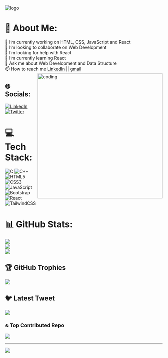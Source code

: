 ![logo](https://github.com/shirali-saraf/shirali-saraf/blob/main/SHIRALI%20SARAF%20(1).png)
# 💫 About Me: 
🔭 I’m currently working on HTML, CSS, JavaScript and React<br>👯 I’m looking to collaborate on Web Development<br>🤝 I’m looking for help with React<br>🌱 I’m currently learning React<br>💬 Ask me about Web Development and Data Structure<br>📫 How to reach me <a href="https://www.linkedin.com/in/shirali-saraf/">LinkedIn</a> || <a href="29shirali@gmail.com">gmail</a>
<img align="right" width="400" alt="coding" src="https://media1.giphy.com/media/L1R1tvI9svkIWwpVYr/giphy.gif?cid=ecf05e474uls9p7vesvdz2rgl9rr659lz5v889h2e9otvfwe&ep=v1_gifs_search&rid=giphy.gif&ct=g">

## 🌐 Socials:
[![LinkedIn](https://img.shields.io/badge/LinkedIn-%230077B5.svg?logo=linkedin&logoColor=white)](https://linkedin.com/in/https://www.linkedin.com/in/shirali-saraf/) [![Twitter](https://img.shields.io/badge/Twitter-%231DA1F2.svg?logo=Twitter&logoColor=white)](https://twitter.com/https://twitter.com/29shirali) 

# 💻 Tech Stack:
![C](https://img.shields.io/badge/c-%2300599C.svg?style=for-the-badge&logo=c&logoColor=white) ![C++](https://img.shields.io/badge/c++-%2300599C.svg?style=for-the-badge&logo=c%2B%2B&logoColor=white) ![HTML5](https://img.shields.io/badge/html5-%23E34F26.svg?style=for-the-badge&logo=html5&logoColor=white) ![CSS3](https://img.shields.io/badge/css3-%231572B6.svg?style=for-the-badge&logo=css3&logoColor=white) ![JavaScript](https://img.shields.io/badge/javascript-%23323330.svg?style=for-the-badge&logo=javascript&logoColor=%23F7DF1E) ![Bootstrap](https://img.shields.io/badge/bootstrap-%23563D7C.svg?style=for-the-badge&logo=bootstrap&logoColor=white) ![React](https://img.shields.io/badge/react-%2320232a.svg?style=for-the-badge&logo=react&logoColor=%2361DAFB) ![TailwindCSS](https://img.shields.io/badge/tailwindcss-%2338B2AC.svg?style=for-the-badge&logo=tailwind-css&logoColor=white)
# 📊 GitHub Stats:
![](https://github-readme-stats.vercel.app/api?username=shirali-saraf&theme=dark&hide_border=false&include_all_commits=true&count_private=true)<br/>
![](https://github-readme-streak-stats.herokuapp.com/?user=shirali-saraf&theme=dark&hide_border=false)<br/>
![](https://github-readme-stats.vercel.app/api/top-langs/?username=shirali-saraf&theme=dark&hide_border=false&include_all_commits=true&count_private=true&layout=compact)

## 🏆 GitHub Trophies
![](https://github-profile-trophy.vercel.app/?username=shirali-saraf&theme=radical&no-frame=false&no-bg=false&margin-w=4)

## 🐦 Latest Tweet
[![](https://gtce.itsvg.in/api?username=https://twitter.com/29shirali)](https://github.com/VishwaGauravIn/github-twitter-card-embed)

### 🔝 Top Contributed Repo
![](https://github-contributor-stats.vercel.app/api?username=shirali-saraf&limit=5&theme=dark&combine_all_yearly_contributions=true)

---
[![](https://visitcount.itsvg.in/api?id=shirali-saraf&icon=0&color=0)](https://visitcount.itsvg.in)

<!-- Proudly created with GPRM ( https://gprm.itsvg.in ) -->
